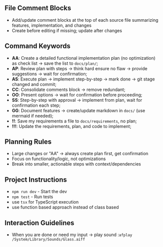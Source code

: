 ## File Comment Blocks
- Add/update comment blocks at the top of each source file summarizing features, implementation, and changes
- Create before editing if missing; update after changes

## Command Keywords
- **AA**: Create a detailed functional implementation plan (no optimization) as check list → save the list to `docs/plan/`;
- **AP**: Review plan with steps → think hard ensure no flaw → provide suggestions → wait for confirmation;
- **AS**: Execute plan → implement step-by-step → mark done → git stage changed and commit;
- **CC**: Consolidate comments block → remove redundant;
- **OO**: Present options → wait for confirmation before proceeding;
- **SS**: Step-by-step with approval → implement from plan, wait for confirmation each step;
- **GG**: Document features → create/update markdown in `docs/` (use mermaid if needed);
- **!!**: Save my requirements a file to `docs/requirements`, no plan;
- **!!!**: Update the requirements, plan, and code to implement;
## Planning Rules
- Large changes or "AA" → always create plan first, get confirmation
- Focus on functionality/logic, not optimizations
- Break into smaller, actionable steps with context/dependencies

## Project Instructions
- `npm run dev` - Start the dev
- `npm test` - Run tests
- use `tsx` for TypeScript execution
- use function based approach instead of class based

## Interaction Guidelines
- When you are done or need my input → play sound :`afplay /System/Library/Sounds/Glass.aiff`